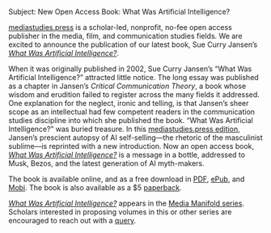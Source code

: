 Subject: New Open Access Book: What Was Artificial Intelligence?

[mediastudies.press](https://www.mediastudies.press) is a scholar-led, nonprofit, no-fee open access publisher in the media, film, and communication studies fields. We are excited to announce the publication of our latest book, Sue Curry Jansen’s [*What Was Artificial Intelligence?*](https://www.mediastudies.press/wwai). 

When it was originally published in 2002, Sue Curry Jansen’s “What Was Artificial Intelligence?” attracted little notice. The long essay was published as a chapter in Jansen’s *Critical Communication Theory*, a book whose wisdom and erudition failed to register across the many fields it addressed. One explanation for the neglect, ironic and telling, is that Jansen’s sheer scope as an intellectual had few competent readers in the communication studies discipline into which she published the book. “What Was Artificial Intelligence?” was buried treasure. In this [mediastudies.press edition](https://www.mediastudies.press/wwai), Jansen’s prescient autopsy of AI self-selling—the rhetoric of the masculinist sublime—is reprinted with a new introduction. Now an open access book, [*What Was Artificial Intelligence?*](https://www.mediastudies.press/wwai) is a message in a bottle, addressed to Musk, Bezos, and the latest generation of AI myth-makers.

The book is available online, and as a free download in [PDF](https://github.com/mediastudiespress/singles/releases/download/wwai1.0/jansen-what-was-artificial-intelligence-2022.pdf), [ePub](https://github.com/mediastudiespress/singles/releases/download/wwai1.0/jansen-what-was-artificial-intelligence-2022.epub), and [Mobi](https://github.com/mediastudiespress/singles/releases/download/wwai1.0/jansen-what-was-artificial-intelligence-2022.mobi). The book is also available as a $5 [paperback](https://www.amazon.com/dp/1951399064?ref_=pe_3052080_397514860). 

[*What Was Artificial Intelligence?*](https://www.amazon.com/dp/1951399064) appears in the [Media Manifold series](https://www.mediastudies.press/media-manifold-series). Scholars interested in proposing volumes in this or other series are encouraged to reach out with a [query](https://www.mediastudies.press/queries).